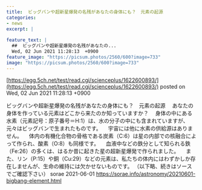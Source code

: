 ```yaml
---
title:  ビッグバンや超新星爆発の名残があなたの身体にも？　元素の起源  
categories:
- news
excerpt: |
  
feature_text: |
  ##  ビッグバンや超新星爆発の名残があなたの...
  Wed, 02 Jun 2021 11:28:13  +0900
feature_image: "https://picsum.photos/2560/600?image=733"
image: "https://picsum.photos/2560/600?image=733"
---
```


[https://egg.5ch.net/test/read.cgi/scienceplus/1622600893/](https://egg.5ch.net/test/read.cgi/scienceplus/1622600893/)
posted on Wed, 02 Jun 2021 11:28:13  +0900

<!--more-->

ビッグバンや超新星爆発の名残があなたの身体にも？　元素の起源 　あなたの身体を作っている元素はどこから来たのか知っていますか？ 　身体の中にある水素（元素記号：原子番号＝H:1）は、水の分子の中にも含まれていますが、元々はビッグバンで生まれたものです。 　宇宙には他に水素の供給源はありません。 　体内の有機化合物の骨格である炭素（C:6）は星の内部での核融合によって作られ、酸素（O:8）も同様です。 　血液中などの鉄分として知られる鉄（Fe:26）の多くは、はるか昔に起きた星の超新星爆発で作られました。 　また、リン（P:15）や銅（Cu:29）などの元素は、私たちの体内にはわずかしか存在しませんが、生命の維持には欠かせないものです。 （以下略、続きはソースでご確認下さい） sorae 2021-06-01 https://sorae.info/astronomy/20210601-bigbang-element.html
